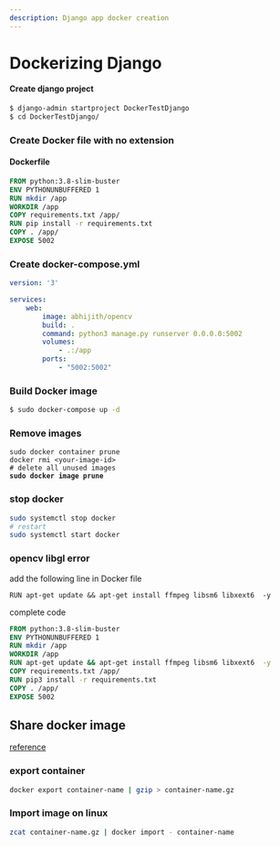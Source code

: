 ```yaml
---
description: Django app docker creation
---
```


# Dockerizing Django

#### Create django project

```bash
$ django-admin startproject DockerTestDjango
$ cd DockerTestDjango/
```

### Create Docker file with no extension

#### Dockerfile

```dockerfile
FROM python:3.8-slim-buster
ENV PYTHONUNBUFFERED 1
RUN mkdir /app
WORKDIR /app
COPY requirements.txt /app/
RUN pip install -r requirements.txt
COPY . /app/
EXPOSE 5002
```

### Create docker-compose.yml

```yaml
version: '3'

services: 
    web:
        image: abhijith/opencv
        build: .
        command: python3 manage.py runserver 0.0.0.0:5002
        volumes: 
            - .:/app
        ports: 
            - "5002:5002"            
```

### Build Docker image

```bash
$ sudo docker-compose up -d 
```

### Remove images

<pre class="language-bash"><code class="lang-bash">sudo docker container prune
docker rmi &#x3C;your-image-id>
# delete all unused images
<strong>sudo docker image prune
</strong></code></pre>

### stop docker

```bash
sudo systemctl stop docker
# restart
sudo systemctl start docker
```

### opencv libgl error

add the following line in Docker file

```docker
RUN apt-get update && apt-get install ffmpeg libsm6 libxext6  -y
```

complete code

```dockerfile
FROM python:3.8-slim-buster
ENV PYTHONUNBUFFERED 1
RUN mkdir /app
WORKDIR /app
RUN apt-get update && apt-get install ffmpeg libsm6 libxext6  -y
COPY requirements.txt /app/
RUN pip3 install -r requirements.txt
COPY . /app/
EXPOSE 5002
```

## Share docker image

[reference](https://bobcares.com/blog/move-docker-container-to-another-host/)

### export container

```bash
docker export container-name | gzip > container-name.gz
```

### Import image on linux

```bash
zcat container-name.gz | docker import - container-name
```

